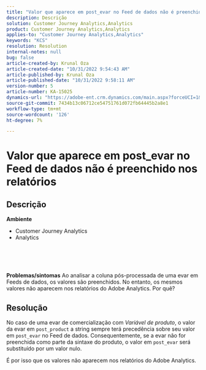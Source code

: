 ```yaml
---
title: "Valor que aparece em post_evar no Feed de dados não é preenchido nos relatórios"
description: Descrição
solution: Customer Journey Analytics,Analytics
product: Customer Journey Analytics,Analytics
applies-to: "Customer Journey Analytics,Analytics"
keywords: "KCS"
resolution: Resolution
internal-notes: null
bug: false
article-created-by: Krunal Oza
article-created-date: "10/31/2022 9:54:43 AM"
article-published-by: Krunal Oza
article-published-date: "10/31/2022 9:58:11 AM"
version-number: 5
article-number: KA-15025
dynamics-url: "https://adobe-ent.crm.dynamics.com/main.aspx?forceUCI=1&pagetype=entityrecord&etn=knowledgearticle&id=ee127e05-0259-ed11-9561-6045bd0067ea"
source-git-commit: 7434b13c06712ce54751761d072fb64445b2a8e1
workflow-type: tm+mt
source-wordcount: '126'
ht-degree: 7%

---
```


# Valor que aparece em post_evar no Feed de dados não é preenchido nos relatórios

## Descrição

<b>Ambiente</b>
- Customer Journey Analytics
- Analytics

<br><br> <br><br><b>Problemas/sintomas</b>
Ao analisar a coluna pós-processada de uma evar em Feeds de dados, os valores são preenchidos. No entanto, os mesmos valores não aparecem nos relatórios do Adobe Analytics. Por quê?






## Resolução


No caso de uma evar de comercialização com *Variável de produto*, o valor da evar em `post_product` a string sempre terá precedência sobre seu valor em `post_evar` no Feed de dados. Consequentemente, se a evar não for preenchida como parte da sintaxe do produto, o valor em `post_evar` será substituído por um valor nulo.

É por isso que os valores não aparecem nos relatórios do Adobe Analytics.
